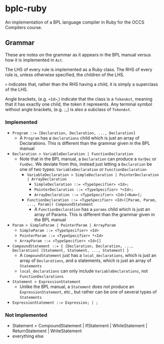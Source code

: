 bplc-ruby
====

An implementation of a BPL language compiler in Ruby for the OCCS Compilers course.

Grammar
---

These are notes on the grammar as it appears in the BPL manual versus how it is implemented in `Ast`.

The LHS of every rule is implemented as a Ruby class.  The RHS of every rule is, unless otherwise specified, the
children of the LHS.

`>` indicates that, rather than the RHS having a child, it is simply a superclass of the LHS.

Angle brackets, (e.g. `<Id>`,) indicate that the class is a `TokenAst`, meaning that it has exactly one child, the token
it represents.  Any terminal symbol without angle brackets, (e.g. `;`,) is also a subclass of `TokenAst`.

### Implemented

- `Program ::= [Declaration, Declaration, ..., Declaration]`
  - A `Program` has a `declarations` child which is just an array of Declarations.  This is different than the
    grammar given in the BPL manual
- `Declaration > VariableDeclaration | FunctionDeclaration`
  - Note that in the BPL manual, a `Declaration` can produce a `VarDec` or `FunDec`.  We deviate from this, instead just
    letting a `Declaration` be one of two types: `VariableDeclaration` or `FunctionDeclaration`
    - `VariableDeclaration > SimpleDeclaration | PointerDeclaration | ArrayDeclaration`
        - `SimpleDeclaration ::= <TypeSpecifier> <Id>;`
        - `PointerDeclaration ::= <TypeSpecifier> *<Id>;`
        - `ArrayDeclaration ::= <TypeSpecifier> <Id>[<Num>];`
    - `FunctionDeclaration ::= <TypeSpecifier> <Id>([Param, Param, ..., Param]) CompoundStatement`
      - A `FunctionDeclaration` has a `params` child which is just an array of Params.  This is different than the
        grammar given in the BPL manual
- `Param > SimpleParam | PointerParam | ArrayParam`
  - `SimpleParam ::= <TypeSpecifier> <Id>`
  - `PointerParam ::= <TypeSpecifier> *<Id>`
  - `ArrayParam ::= <TypeSpecifier> <Id>[]`
- `CompoundStatement ::= { [Declaration, Declaration, ..., Declaration] [Statement, Statement, ..., Statement] }`
  - A `CompoundStatement` just has a `local_declarations`, which is just an array of `Declarations`, and a statements, which is
    just an array of `Statements`
  - `local_declarations` can only include `VariableDeclarations`, not `FunctionDeclarations`
- `Statement > ExpressionStatement`
  - Unlike the BPL manual, a `Statement` does not produce an `ExpressionStatement`, etc., but rather can be one of several
    types of `Statements`
- `ExpressionStatement ::= Expression; | ;`

### Not Implemented

- Statement > CompoundStatement | IfStatement | WhileStatement | ReturnStatement | WriteStatement
- everything else

